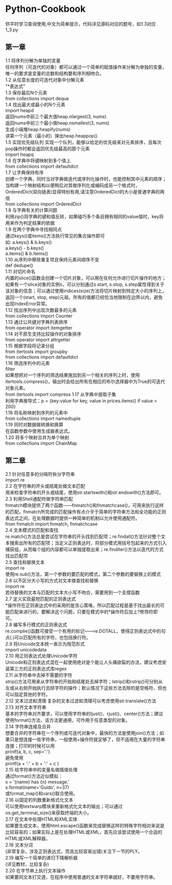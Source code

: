 # Python-Cookbook
供平时学习查询使用,中文为简单提示，代码详见源码对应的题号，如1.3对应1_3.py
## 第一章
1.1 将序列分解为单独的变量</br>
任何序列（可迭代的对象）都可以通过一个简单的赋值操作来分解为单独的变量，唯一的要求是变量的总数和结构要和序列相吻合。</br>
1.2 从任意长度的可迭代对象中分解元素</br>
"\*表达式"</br>
1.3 保存最后N个元素</br>
from collections import deque</br>
1.4 找出最大或最小的N个元素</br>
import heapd</br>
返回nums中前三个最大值heap.nlargest(3, nums)</br>
返回nums中前三个最小值heap.nsmallest(3, nums)</br>
生成小端堆heap.heapify(nums)</br>
讲第一个元素（最小的）弹出heap.heappop()</br>
1.5 实现优先级队列
实现一个队列，能够以给定的优先级来对元素排序，且每次pop操作时都会返回优先级最高的那个元素</br>
import heapq</br>
1.6 在字典中将键映射到多个值上</br>
from collections import defaultdict</br>
1.7 让字典保持有序</br>
创建一个字典，同时当对字典做迭代或序列化操作时，也能控制其中元素的顺序；当构建一个映射结构以便稍后对其做序列化或编码成另一个格式时，OrderedDict(双向链表)显得特别有用,请注意OrderedDict的大小是普通字典的两倍</br>
from collections import OrderedDict</br>
1.8 与字典有关的计算问题</br>
利用zip()将字典的键和值反转，如果碰巧多个条目拥有相同的value值时，key将用来作为判定结果的依据</br>
1.9 在两个字典中寻找相同点</br>
通过keys()或items()方法执行常见的集合操作即可</br>
如: a.keys() & b.keys()</br>
    a.keys() - b.keys()</br>
    a.items() & b.items()</br>
1.10 从序列中移除重复项且保持元素间顺序不变</br>
def dedupe()</br>
1.11 对切片命名</br>
内置的slice()函数会创建一个切片对象，可以用在任何允许进行切片操作的地方；如果有一个slice对象的实例s，可以分别通过s.start, s.stop, s.step属性得到关于该对象的信息；可以通过使用indices(size)方法将切片映射到特定大小的序列上，返回一个(start, stop, step)元祖，所有的值都已经恰当地限制在边界以内，避免出现IndexError异常。</br>
1.12 找出序列中出现次数最多的元素</br>
from collections import Counter</br>
1.13 通过公共键对字典列表排序</br>
from operator import itemgetter</br>
1.14 对不原生支持比较操作的对象排序</br>
from operator import attrgetter</br>
1.15 根据字段将记录分组</br>
from itertools import groupby</br>
from collections import defaultdict</br>
1.16 筛选序列中的元素</br>
filter</br>
如果想把对一个序列的筛选结果施加到另一个相关的序列上时，使用itertools.compress()，输出时会给出所有在相应的布尔选择器中为True的可迭代对象元素。</br>
from itertools import compress
1.17 从字典中提取子集</br>
利用字典推导式：p = {key:value for key, value in prices.items() if value > 200}</br>
1.18 将名称映射到序列的元素中</br>
from collections import namedtuple</br>
1.19 同时对数据做转换和换算</br>
在函数参数中使用生成器表达式。</br>
1.20 将多个映射合并为单个映射</br>
from collections import ChainMap</br>
## 第二章
2.1 针对任意多的分隔符拆分字符串</br>
import re</br>
2.2 在字符串的开头或结尾处做文本匹配</br>
用来检查字符串的开头或结尾，使用str.startswith()和str.endswith()方法即可。</br>
2.3 利用Shell通配符做字符串匹配</br>
fnmatch模块提供了两个函数——fnmatch()和fnmatchcase()，可用来执行这样的匹配。fnmatch所完成的匹配操作有点介乎于简单的字符串方法和全功能的正则表达式之间，在处理数据时提供一种简单的机制以允许使用通配符。</br>
from fnmatch import fnmatch, fnmatchcase</br>
2.4 文本模式的匹配和查找</br>
re.match()方法总是尝试在字符串的开头找到匹配项；re.findall()方法针对整个文本搜索出所有的匹配项；当定义正则表达时，将部分模式用括号包起来的方式引入捕获组，从而每个组的内容都可以单独提取出来；re.finditer()方法以迭代的方式找出匹配项</br>
2.5 查找和替换文本</br>
import re</br>
使用re.sub()方法，第一个参数的要匹配的模式，第二个参数的要替换上的模式</br>
2.6 以不区分大小写的方式对文本做查找和替换</br>
import re</br>
若待替换的文本与匹配的文本大小写不吻合，需要用到一个支撑函数</br>
2.7 定义实现最短匹配的正则表达式</br>
\*操作符在正则表达式中的采用的是贪心策咯，所以匹配过程是基于找出最长的可能匹配来进行的，要解决这个问题，只要在模式中的\*操作符后加上\?修饰符即可。</br>
2.8 编写多行模式的正则表达式</br>
re.complie()函数可接受一个有用的标记——re.DOTALL，使得正则表达式中的句点(.)可以匹配所有的字符，也包括换行符。</br>
2.9 将Unicode文本统一表示为规范形式</br>
import unicodedata</br>
2.10 用正则表达式处理Unicode字符</br>
Unicode和正则表达式混在一起使用绝对是个能让人头痛欲裂的办法，建议考虑安装第三方的正则表达式库regex</br>
2.11 从字符串中去掉不需要的字符</br>
strip()方法可用来从字符串的开始和结尾处去掉字符；lstrip()和rstrip()可分别从左或从右侧开始执行去除字符的操作；默认情况下这些方法去除的是空格符，但也可以指定其他的字符。</br>
2.12 文本过滤和清理
复杂的文本过滤和清理可以考虑使用str.translate()方法</br>
2.13 对齐文本字符串</br>
基本的字符串对齐要求，可以使用字符串的ljust()、rjust()、center()方法；建议使用format()方法，该方法更通用，可作用于任意类型的对象。</br>
2.14 字符串连接及合并</br>
想要合并的字符串在一个序列或可迭代对象中，最快的方法是使用join()方法；如果只是想连接一些字符串，一般使用+操作符就足够了，但不适用在大量的字符串连接；打印的时候可以用</br>printf(a, b, c, sep=':')</br>避免使用</br>printf(a + ':' + b + ':' + c )</br>
2.15 给字符串中的变量名做插值处理</br>
通过format()方法近似模拟：</br>
 s = '{name} has {n} message.'</br>
 s.format(name='Guido', n=37)</br>
或format_map()和vars()联合使用。</br>
2.16 以固定的列数重新格式化文本</br>
可以使用textwarp模块来重新格式化文本的输出；可以通过os.get_terminal_size()来获取终端的大小。</br>
2.17 在文本中处理HTML和XML实体</br>
如果要生成文本，使用html.escape()函数来完成替换<or>这样的特殊字符相对来说是比较容易的；如果实际上是在处理HTML或XML，首先应该尝试使用一个合适的HTML或XML解释器。</br>
2.18 文本分词</br>
(非常复杂，涉及正则表达式，而且比较容易出错)关注下一节的PLY。</br>
2.19 编写一个简单的递归下降解析器</br>
(详见教材，比较复杂)</br>
2.20 在字节串上执行文本操作</br>
如果要同文本打交道，在程序中使用普通的文本字符串就好，不要用字符串。</br>

